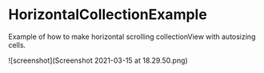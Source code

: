 # HorizontalCollectionExample
Example of how to make horizontal scrolling collectionView with autosizing cells.

![screenshot](Screenshot 2021-03-15 at 18.29.50.png)
